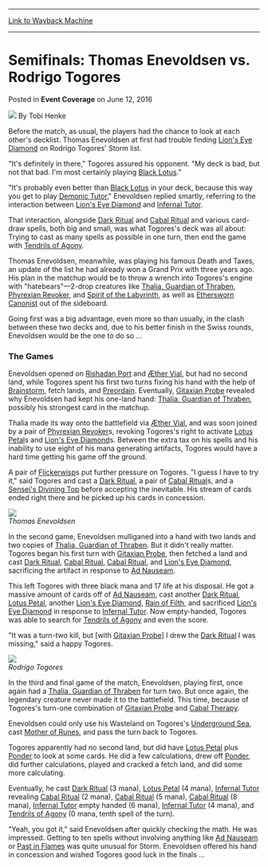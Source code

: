 
---
[Link to Wayback Machine](https://web.archive.org/web/20160615233018/http://magic.wizards.com/en/events/coverage/gppra16/semifinals-evevoldsen-vs-togores-2016-06-12)

[_metadata_:author]:- "Tobi Henke"
[_metadata_:description]:- "Before the match, as usual, the players had the chance to look at each other's decklist. Thomas Enevoldsen at first had trouble finding [autocard]Lion's Eye Diamond[/autocard] on Rodrigo Togores' Storm list.&#13; &#13; `It's definitely in there,` Togores assured his opponent. `My deck is bad, but not that bad. I'm most certainly playing [autocard]Black Lotus[/autocard].`"
[_metadata_:generator]:- "Drupal 7 (http://drupal.org)"
[_metadata_:node]:- "1029041"
[_metadata_:publish_date]:- "2016-06-12"
[_metadata_:source]:- "div-main-content"
[_metadata_:title]:- "Semifinals: Thomas Enevoldsen vs. Rodrigo Togores"
[_metadata_:wayback_capture_timestamp]:- "2016-06-15 23:30:18"
[_metadata_:wayback_raw_url]:- "https://web.archive.org/web/20160615233018id_/http://magic.wizards.com/en/events/coverage/gppra16/semifinals-evevoldsen-vs-togores-2016-06-12"
[_metadata_:wayback_url]:- "http://magic.wizards.com/en/events/coverage/gppra16/semifinals-evevoldsen-vs-togores-2016-06-12"
---


Semifinals: Thomas Enevoldsen vs. Rodrigo Togores
=================================================



 Posted in **Event Coverage**
 on June 12, 2016 






![](https://media.magic.wizards.com/styles/auth_small/public/images/person/henke_author.jpg)
By Tobi Henke











Before the match, as usual, the players had the chance to look at each other's decklist. Thomas Enevoldsen at first had trouble finding [Lion's Eye Diamond](http://gatherer.wizards.com/Pages/Card/Details.aspx?name=Lion%27s+Eye+Diamond) on Rodrigo Togores' Storm list.


"It's definitely in there," Togores assured his opponent. "My deck is bad, but not that bad. I'm most certainly playing [Black Lotus](http://gatherer.wizards.com/Pages/Card/Details.aspx?name=Black+Lotus)."


"It's probably even better than [Black Lotus](http://gatherer.wizards.com/Pages/Card/Details.aspx?name=Black+Lotus) in your deck, because this way you get to play [Demonic Tutor](http://gatherer.wizards.com/Pages/Card/Details.aspx?name=Demonic+Tutor)," Enevoldsen replied smartly, referring to the interaction between [Lion's Eye Diamond](http://gatherer.wizards.com/Pages/Card/Details.aspx?name=Lion%27s+Eye+Diamond) and [Infernal Tutor](http://gatherer.wizards.com/Pages/Card/Details.aspx?name=Infernal+Tutor).


That interaction, alongside [Dark Ritual](http://gatherer.wizards.com/Pages/Card/Details.aspx?name=Dark+Ritual) and [Cabal Ritual](http://gatherer.wizards.com/Pages/Card/Details.aspx?name=Cabal+Ritual) and various card-draw spells, both big and small, was what Togores's deck was all about: Trying to cast as many spells as possible in one turn, then end the game with [Tendrils of Agony](http://gatherer.wizards.com/Pages/Card/Details.aspx?name=Tendrils+of+Agony).


Thomas Enevoldsen, meanwhile, was playing his famous Death and Taxes, an update of the list he had already won a Grand Prix with three years ago. His plan in the matchup would be to throw a wrench into Togores's engine with "hatebears"—2-drop creatures like [Thalia, Guardian of Thraben](http://gatherer.wizards.com/Pages/Card/Details.aspx?name=Thalia%2C+Guardian+of+Thraben), [Phyrexian Revoker](http://gatherer.wizards.com/Pages/Card/Details.aspx?name=Phyrexian+Revoker), and [Spirit of the Labyrinth](http://gatherer.wizards.com/Pages/Card/Details.aspx?name=Spirit+of+the+Labyrinth), as well as [Ethersworn Canonist](http://gatherer.wizards.com/Pages/Card/Details.aspx?name=Ethersworn+Canonist) out of the sideboard.


Going first was a big advantage, even more so than usually, in the clash between these two decks and, due to his better finish in the Swiss rounds, Enevoldsen would be the one to do so ...


### The Games


Enevoldsen opened on [Rishadan Port](http://gatherer.wizards.com/Pages/Card/Details.aspx?name=Rishadan+Port) and [Æther Vial](http://gatherer.wizards.com/Pages/Card/Details.aspx?name=%C3%86ther+Vial), but had no second land, while Togores spent his first two turns fixing his hand with the help of [Brainstorm](http://gatherer.wizards.com/Pages/Card/Details.aspx?name=Brainstorm), fetch lands, and [Preordain](http://gatherer.wizards.com/Pages/Card/Details.aspx?name=Preordain). Eventually, [Gitaxian Probe](http://gatherer.wizards.com/Pages/Card/Details.aspx?name=Gitaxian+Probe) revealed why Enevoldsen had kept his one-land hand: [Thalia, Guardian of Thraben](http://gatherer.wizards.com/Pages/Card/Details.aspx?name=Thalia%2C+Guardian+of+Thraben), possibly his strongest card in the matchup.


Thalia made its way onto the battlefield via [Æther Vial](http://gatherer.wizards.com/Pages/Card/Details.aspx?name=%C3%86ther+Vial), and was soon joined by a pair of [Phyrexian Revoker](http://gatherer.wizards.com/Pages/Card/Details.aspx?name=Phyrexian+Revoker)s, revoking Togores's right to activate [Lotus Petal](http://gatherer.wizards.com/Pages/Card/Details.aspx?name=Lotus+Petal)s and [Lion's Eye Diamond](http://gatherer.wizards.com/Pages/Card/Details.aspx?name=Lion%27s+Eye+Diamond)s. Between the extra tax on his spells and his inability to use eight of his mana generating artifacts, Togores would have a hard time getting his game off the ground.


A pair of [Flickerwisp](http://gatherer.wizards.com/Pages/Card/Details.aspx?name=Flickerwisp)s put further pressure on Togores. "I guess I have to try it," said Togores and cast a [Dark Ritual](http://gatherer.wizards.com/Pages/Card/Details.aspx?name=Dark+Ritual), a pair of [Cabal Ritual](http://gatherer.wizards.com/Pages/Card/Details.aspx?name=Cabal+Ritual)s, and a [Sensei's Divining Top](http://gatherer.wizards.com/Pages/Card/Details.aspx?name=Sensei%27s+Divining+Top) before accepting the inevitable. His stream of cards ended right there and he picked up his cards in concession.



![](https://media.wizards.com/2016/events/gppra16/gppra16_sf-1_enevoldsen.jpg)  
*Thomas Enevoldsen*



In the second game, Enevoldsen mulliganed into a hand with two lands and two copies of [Thalia, Guardian of Thraben](http://gatherer.wizards.com/Pages/Card/Details.aspx?name=Thalia%2C+Guardian+of+Thraben). But it didn't really matter. Togores began his first turn with [Gitaxian Probe](http://gatherer.wizards.com/Pages/Card/Details.aspx?name=Gitaxian+Probe), then fetched a land and cast [Dark Ritual](http://gatherer.wizards.com/Pages/Card/Details.aspx?name=Dark+Ritual), [Cabal Ritual](http://gatherer.wizards.com/Pages/Card/Details.aspx?name=Cabal+Ritual), [Cabal Ritual](http://gatherer.wizards.com/Pages/Card/Details.aspx?name=Cabal+Ritual), and [Lion's Eye Diamond](http://gatherer.wizards.com/Pages/Card/Details.aspx?name=Lion%27s+Eye+Diamond), sacrificing the artifact in response to [Ad Nauseam](http://gatherer.wizards.com/Pages/Card/Details.aspx?name=Ad+Nauseam).


This left Togores with three black mana and 17 life at his disposal. He got a massive amount of cards off of [Ad Nauseam](http://gatherer.wizards.com/Pages/Card/Details.aspx?name=Ad+Nauseam), cast another [Dark Ritual](http://gatherer.wizards.com/Pages/Card/Details.aspx?name=Dark+Ritual), [Lotus Petal](http://gatherer.wizards.com/Pages/Card/Details.aspx?name=Lotus+Petal), another [Lion's Eye Diamond](http://gatherer.wizards.com/Pages/Card/Details.aspx?name=Lion%27s+Eye+Diamond), [Rain of Filth](http://gatherer.wizards.com/Pages/Card/Details.aspx?name=Rain+of+Filth), and sacrificed [Lion's Eye Diamond](http://gatherer.wizards.com/Pages/Card/Details.aspx?name=Lion%27s+Eye+Diamond) in response to [Infernal Tutor](http://gatherer.wizards.com/Pages/Card/Details.aspx?name=Infernal+Tutor). Now empty-handed, Togores was able to search for [Tendrils of Agony](http://gatherer.wizards.com/Pages/Card/Details.aspx?name=Tendrils+of+Agony) and even the score.


"It was a turn-two kill, but [with [Gitaxian Probe](http://gatherer.wizards.com/Pages/Card/Details.aspx?name=Gitaxian+Probe)] I drew the [Dark Ritual](http://gatherer.wizards.com/Pages/Card/Details.aspx?name=Dark+Ritual) I was missing," said a happy Togores.



![](https://media.wizards.com/2016/events/gppra16/gppra16_sf-1_togores.jpg)  
*Rodrigo Togores*



In the third and final game of the match, Enevoldsen, playing first, once again had a [Thalia, Guardian of Thraben](http://gatherer.wizards.com/Pages/Card/Details.aspx?name=Thalia%2C+Guardian+of+Thraben) for turn two. But once again, the legendary creature never made it to the battlefield. This time, because of Togores's turn-one combination of [Gitaxian Probe](http://gatherer.wizards.com/Pages/Card/Details.aspx?name=Gitaxian+Probe) and [Cabal Therapy](http://gatherer.wizards.com/Pages/Card/Details.aspx?name=Cabal+Therapy).


Enevoldsen could only use his Wasteland on Togores's [Underground Sea](http://gatherer.wizards.com/Pages/Card/Details.aspx?name=Underground+Sea), cast [Mother of Runes](http://gatherer.wizards.com/Pages/Card/Details.aspx?name=Mother+of+Runes), and pass the turn back to Togores.


Togores apparently had no second land, but did have [Lotus Petal](http://gatherer.wizards.com/Pages/Card/Details.aspx?name=Lotus+Petal) plus [Ponder](http://gatherer.wizards.com/Pages/Card/Details.aspx?name=Ponder) to look at some cards. He did a few calculations, drew off [Ponder](http://gatherer.wizards.com/Pages/Card/Details.aspx?name=Ponder), did further calculations, played and cracked a fetch land, and did some more calculating.


Eventually, he cast [Dark Ritual](http://gatherer.wizards.com/Pages/Card/Details.aspx?name=Dark+Ritual) (3 mana), [Lotus Petal](http://gatherer.wizards.com/Pages/Card/Details.aspx?name=Lotus+Petal) (4 mana), [Infernal Tutor](http://gatherer.wizards.com/Pages/Card/Details.aspx?name=Infernal+Tutor) revealing [Cabal Ritual](http://gatherer.wizards.com/Pages/Card/Details.aspx?name=Cabal+Ritual) (2 mana), [Cabal Ritual](http://gatherer.wizards.com/Pages/Card/Details.aspx?name=Cabal+Ritual) (5 mana), [Cabal Ritual](http://gatherer.wizards.com/Pages/Card/Details.aspx?name=Cabal+Ritual) (8 mana), [Infernal Tutor](http://gatherer.wizards.com/Pages/Card/Details.aspx?name=Infernal+Tutor) empty handed (6 mana), [Infernal Tutor](http://gatherer.wizards.com/Pages/Card/Details.aspx?name=Infernal+Tutor) (4 mana), and [Tendrils of Agony](http://gatherer.wizards.com/Pages/Card/Details.aspx?name=Tendrils+of+Agony) (0 mana, tenth spell of the turn).


"Yeah, you got it," said Enevoldsen after quickly checking the math. He was impressed. Getting to ten spells without involving anything like [Ad Nauseam](http://gatherer.wizards.com/Pages/Card/Details.aspx?name=Ad+Nauseam) or [Past in Flames](http://gatherer.wizards.com/Pages/Card/Details.aspx?name=Past+in+Flames) was quite unusual for Storm. Enevoldsen offered his hand in concession and wished Togores good luck in the finals ...







